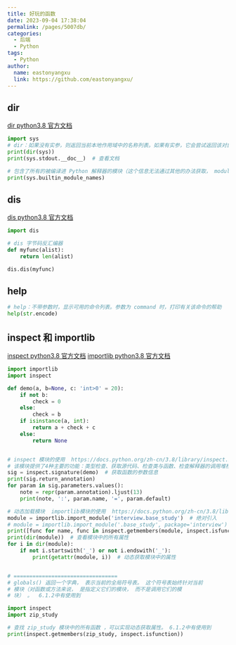 ```yaml
---
title: 好玩的函数
date: 2023-09-04 17:38:04
permalink: /pages/5007db/
categories:
  - 后端
  - Python
tags:
  - Python
author:
  name: eastonyangxu
  link: https://github.com/eastonyangxu/
---
```


## dir

[dir python3.8 官方文档](https://docs.python.org/zh-cn/3.8/library/functions.html?highlight=dir#dir)

```python
import sys
# dir：如果没有实参，则返回当前本地作用域中的名称列表。如果有实参，它会尝试返回该对象的有效属性列表。
print(dir(sys))
print(sys.stdout.__doc__)  # 查看文档

# 包含了所有的被编译进 Python 解释器的模块（这个信息无法通过其他的办法获取， modules.keys() 只包括被导入过的模块。）
print(sys.builtin_module_names)
```

## dis

[dis python3.8 官方文档](https://docs.python.org/zh-cn/3.8/library/dis.html?highlight=dis#module-dis)

```python
import dis

# dis 字节码反汇编器
def myfunc(alist):
    return len(alist)

dis.dis(myfunc)
```

## help

```python
# help：不带参数时，显示可用的命令列表。参数为 command 时，打印有关该命令的帮助
help(str.encode)
```

## inspect 和 importlib

[inspect python3.8 官方文档](https://docs.python.org/zh-cn/3.8/library/inspect.html#module-inspect)
[importlib python3.8 官方文档](https://docs.python.org/zh-cn/3.8/library/importlib.html#module-importlib)

```python
import importlib
import inspect

def demo(a, b=None, c: 'int>0' = 20):
    if not b:
        check = 0
    else:
        check = b
    if isinstance(a, int):
        return a + check + c
    else:
        return None


# inspect 模块的使用  https://docs.python.org/zh-cn/3.8/library/inspect.html#module-inspect
# 该模块提供了4种主要的功能：类型检查、获取源代码、检查类与函数、检查解释器的调用堆栈。
sig = inspect.signature(demo)  # 获取函数的参数信息
print(sig.return_annotation)
for param in sig.parameters.values():
    note = repr(param.annotation).ljust(13)
    print(note, ':', param.name, '=', param.default)

# 动态加载模块  importlib模块的使用  https://docs.python.org/zh-cn/3.8/library/importlib.html#module-importlib
module = importlib.import_module('interview.base_study')  # 绝对引入
# module = importlib.import_module('.base_study', package='interview')  # 相对引入，注意前面的点
print([func for name, func in inspect.getmembers(module, inspect.isfunction)])  # 获取模块中的所有方法
print(dir(module))  # 查看模块中的所有属性
for i in dir(module):
    if not i.startswith('_') or not i.endswith('_'):
        print(getattr(module, i))  # 动态获取模块中的属性


# =================================
# globals() 返回一个字典， 表示当前的全局符号表。 这个符号表始终针对当前
# 模块（对函数或方法来说， 是指定义它们的模块， 而不是调用它们的模
# 块） 。  6.1.2中有使用到

import inspect
import zip_study

# 查找 zip_study 模块中的所有函数 ，可以实现动态获取属性。 6.1.2中有使用到
print(inspect.getmembers(zip_study, inspect.isfunction))
```
